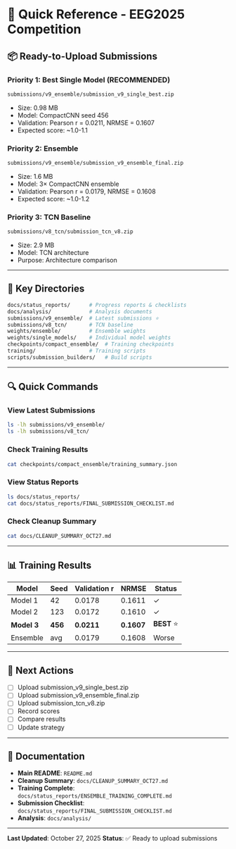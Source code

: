 # 🚀 Quick Reference - EEG2025 Competition

## 📦 Ready-to-Upload Submissions

### Priority 1: Best Single Model (RECOMMENDED)
```bash
submissions/v9_ensemble/submission_v9_single_best.zip
```
- Size: 0.98 MB
- Model: CompactCNN seed 456
- Validation: Pearson r = 0.0211, NRMSE = 0.1607
- Expected score: ~1.0-1.1

### Priority 2: Ensemble
```bash
submissions/v9_ensemble/submission_v9_ensemble_final.zip
```
- Size: 1.6 MB
- Model: 3× CompactCNN ensemble
- Validation: Pearson r = 0.0179, NRMSE = 0.1608
- Expected score: ~1.0-1.2

### Priority 3: TCN Baseline
```bash
submissions/v8_tcn/submission_tcn_v8.zip
```
- Size: 2.9 MB
- Model: TCN architecture
- Purpose: Architecture comparison

---

## 📂 Key Directories

```bash
docs/status_reports/      # Progress reports & checklists
docs/analysis/            # Analysis documents
submissions/v9_ensemble/  # Latest submissions ⭐
submissions/v8_tcn/       # TCN baseline
weights/ensemble/         # Ensemble weights
weights/single_models/    # Individual model weights
checkpoints/compact_ensemble/  # Training checkpoints
training/                 # Training scripts
scripts/submission_builders/   # Build scripts
```

---

## 🔍 Quick Commands

### View Latest Submissions
```bash
ls -lh submissions/v9_ensemble/
ls -lh submissions/v8_tcn/
```

### Check Training Results
```bash
cat checkpoints/compact_ensemble/training_summary.json
```

### View Status Reports
```bash
ls docs/status_reports/
cat docs/status_reports/FINAL_SUBMISSION_CHECKLIST.md
```

### Check Cleanup Summary
```bash
cat docs/CLEANUP_SUMMARY_OCT27.md
```

---

## 📊 Training Results

| Model | Seed | Validation r | NRMSE | Status |
|-------|------|--------------|-------|--------|
| Model 1 | 42 | 0.0178 | 0.1611 | ✓ |
| Model 2 | 123 | 0.0172 | 0.1610 | ✓ |
| **Model 3** | **456** | **0.0211** | **0.1607** | **BEST** ⭐ |
| Ensemble | avg | 0.0179 | 0.1608 | Worse |

---

## 🎯 Next Actions

- [ ] Upload submission_v9_single_best.zip
- [ ] Upload submission_v9_ensemble_final.zip
- [ ] Upload submission_tcn_v8.zip
- [ ] Record scores
- [ ] Compare results
- [ ] Update strategy

---

## 📝 Documentation

- **Main README**: `README.md`
- **Cleanup Summary**: `docs/CLEANUP_SUMMARY_OCT27.md`
- **Training Complete**: `docs/status_reports/ENSEMBLE_TRAINING_COMPLETE.md`
- **Submission Checklist**: `docs/status_reports/FINAL_SUBMISSION_CHECKLIST.md`
- **Analysis**: `docs/analysis/`

---

**Last Updated**: October 27, 2025
**Status**: ✅ Ready to upload submissions

